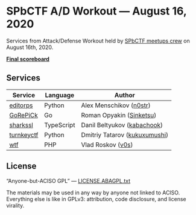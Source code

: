 # SPbCTF A/D Workout — August 16, 2020

Services from Attack/Defense Workout held by [SPbCTF meetups crew](https://github.com/spbctf) on August 16th, 2020.

**[Final scoreboard](https://img.vos.uz/6ikwkajz.png)**

## Services

Service | Language | Author
--------|----------|-------
[editorps](editor-ps/) | Python | Alex Menschikov ([n0str](https://github.com/n0str))
[GoRePiCk](gorepick/) | Go | Roman Opyakin ([Sinketsu](https://github.com/Sinketsu))
[sharkssl](sharkssl/) | TypeScript | Danil Beltyukov ([kabachook](https://github.com/kabachook))
[turnkeyctf](turnkeyctf/) | Python | Dmitriy Tatarov ([kukuxumushi](https://github.com/kukuxumushi))
[wtf](wtf/) | PHP | Vlad Roskov ([v0s](https://github.com/v0s))

## License

“Anyone-but-ACISO GPL” — [LICENSE.ABAGPL.txt](LICENSE.ABAGPL.txt)

The materials may be used in any way by anyone not linked to ACISO. Everything else is like in GPLv3: attribution, code disclosure, and license virality.
